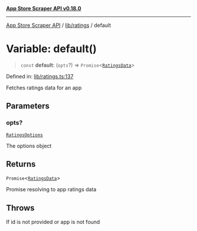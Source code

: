[**App Store Scraper API v0.18.0**](../../../README.md)

***

[App Store Scraper API](../../../modules.md) / [lib/ratings](../README.md) / default

# Variable: default()

> `const` **default**: (`opts`?) => `Promise`\<[`RatingsData`](../interfaces/RatingsData.md)\>

Defined in: [lib/ratings.ts:137](https://github.com/facundoolano/app-store-scraper/blob/113d925388ad33c5af9077ca637c241f2bf7e574/lib/ratings.ts#L137)

Fetches ratings data for an app

## Parameters

### opts?

[`RatingsOptions`](../interfaces/RatingsOptions.md)

The options object

## Returns

`Promise`\<[`RatingsData`](../interfaces/RatingsData.md)\>

Promise resolving to app ratings data

## Throws

If id is not provided or app is not found
